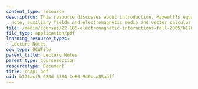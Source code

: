 ```yaml
---
content_type: resource
description: This resource discusses about introduction, Maxwell?s equations, historical
  note, auxiliary fields and electromagnetic media and vector calculus and notation.
file: /media/courses/22-105-electromagnetic-interactions-fall-2005/b170acf5028d37843e80940cca85abff_chap1.pdf
file_type: application/pdf
learning_resource_types:
- Lecture Notes
ocw_type: OCWFile
parent_title: Lecture Notes
parent_type: CourseSection
resourcetype: Document
title: chap1.pdf
uid: b170acf5-028d-3784-3e80-940cca85abff
---
```

